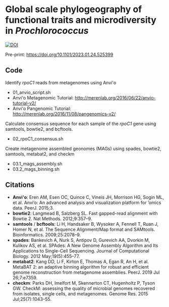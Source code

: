 # Global scale phylogeography of functional traits and microdiversity in *Prochlorococcus*
[![DOI](https://zenodo.org/badge/638932336.svg)](https://zenodo.org/badge/latestdoi/638932336)

Pre-print: https://doi.org/10.1101/2023.01.24.525399

## Code
Identify *rpoC1* reads from metagenomes using Anvi'o  
- 01_anvio_script.sh
- Anvi'o Metagenomic Tutorial: http://merenlab.org/2016/06/22/anvio-tutorial-v2/  
- Anvi'o Pangenomic Tutorial: http://merenlab.org/2016/11/08/pangenomics-v2/


Calculate consensus sequence for each sample of the *rpoC1* gene using samtools, bowtie2, and bcftools.
- 02_rpoC1_consensus.sh

Create metagenome assembled geonomes (MAGs) using spades, bowtie2, samtools, metabat2, and checkm
- 03.1_mags_assembly.sh
- 03.2_mags_binning.sh

## Citations
- **Anvi'o**: Eren AM, Esen OC, Quince C, Vineis JH, Morrison HG, Sogin ML, et al. Anvi’o: An advanced analysis and visualization platform for ’omics data. PeerJ. 2015;3.
- **bowtie2**: Langmead B, Salzberg SL. Fast gapped-read alignment with Bowtie 2. Nat Methods. 2012;9:357–9.
- **samtools** / **bcftools**: Li H, Handsaker B, Wysoker A, Fennell T, Ruan J, Homer N, et al. The Sequence Alignment/Map format and SAMtools. Bioinformatics. 2009;25:2078–9.
- **spades**: Bankevich A, Nurk S, Antipov D, Gurevich AA, Dvorkin M, Kulikov AS, et al. SPAdes: A New Genome Assembly Algorithm and Its Applications to Single-Cell Sequencing. Journal of Computational Biology. 2012 May;19(5):455–77.
- **metabat2**: Kang DD, Li F, Kirton E, Thomas A, Egan R, An H, et al. MetaBAT 2: an adaptive binning algorithm for robust and efficient genome reconstruction from metagenome assemblies. PeerJ. 2019 Jul 26;7:e7359.
- **checkm**: Parks DH, Imelfort M, Skennerton CT, Hugenholtz P, Tyson GW. CheckM: assessing the quality of microbial genomes recovered from isolates, single cells, and metagenomes. Genome Res. 2015 Jul;25(7):1043–55.
